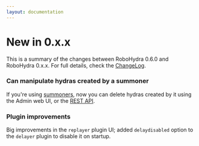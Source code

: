 ```yaml
---
layout: documentation
---
```


New in 0.x.x
============

This is a summary of the changes between RoboHydra 0.6.0 and RoboHydra
0.x.x. For full details, check the
[ChangeLog](https://raw.github.com/robohydra/robohydra/master/ChangeLog).


### Can manipulate hydras created by a summoner

If you're using [summoners](../summoners/), now you can delete hydras
created by it using the Admin web UI, or the [REST API](../rest/).

### Plugin improvements

Big improvements in the `replayer` plugin UI; added `delaydisabled`
option to the `delayer` plugin to disable it on startup.
